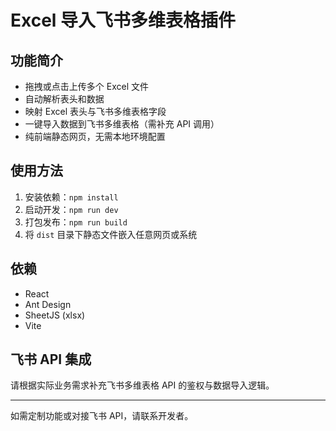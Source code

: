 # Excel 导入飞书多维表格插件

## 功能简介
- 拖拽或点击上传多个 Excel 文件
- 自动解析表头和数据
- 映射 Excel 表头与飞书多维表格字段
- 一键导入数据到飞书多维表格（需补充 API 调用）
- 纯前端静态网页，无需本地环境配置

## 使用方法
1. 安装依赖：`npm install`
2. 启动开发：`npm run dev`
3. 打包发布：`npm run build`
4. 将 `dist` 目录下静态文件嵌入任意网页或系统

## 依赖
- React
- Ant Design
- SheetJS (xlsx)
- Vite

## 飞书 API 集成
请根据实际业务需求补充飞书多维表格 API 的鉴权与数据导入逻辑。

---
如需定制功能或对接飞书 API，请联系开发者。
